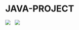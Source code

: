 # JAVA-PROJECT
<img src="https://img.shields.io/badge/Java-007396?style=flat&logo=OpenJDK&logoColor=white"/> <img src="https://img.shields.io/badge/Mysql-4479A1?style=for-the-badge&logo=java&logoColor=white">
